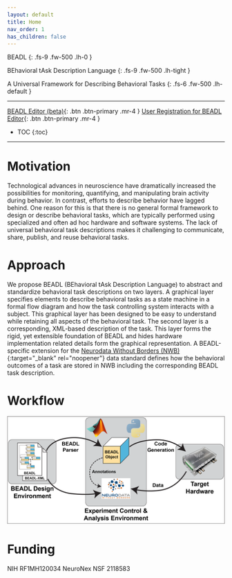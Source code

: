 ```yaml
---
layout: default
title: Home
nav_order: 1
has_children: false
---
```

BEADL
{: .fs-9 .fw-500 .lh-0 }

BEhavioral tAsk Description Language
{: .fs-9 .fw-500 .lh-tight }

A Universal Framework for Describing Behavioral Tasks
{: .fs-6 .fw-500 .lh-default }

<hr>

[BEADL Editor (beta)](https://beta.beadl.org){: .btn .btn-primary .mr-4 }
[User Registration for BEADL Editor](https://beta.beadl.org/register){: .btn .btn-primary .mr-4 }
<!--[Code on GitHub](https://github.com/BEADL){: .btn .btn-primary .mr-4 }-->
<!--[Code on GitHub 2](https://github.com/BEADL){: .btn .btn-orange .mr-4 }-->

- TOC
{:toc}

<hr>

# Motivation
Technological advances in neuroscience have dramatically increased the possibilities for monitoring, quantifying, and  manipulating brain activity during behavior. In contrast, efforts to describe behavior have lagged behind. One reason for this is that there is no general formal framework to design or describe behavioral tasks, which are typically performed using specialized and often ad hoc hardware and software systems. The lack of universal behavioral task descriptions makes it challenging to communicate, share, publish, and reuse behavioral tasks.

# Approach
We propose BEADL (BEhavioral tAsk Description Language) to abstract and standardize behavioral task descriptions on two layers. A graphical layer specifies elements to describe behavioral tasks as a state machine in a formal flow diagram and how the task controlling system interacts with a subject. This graphical layer has been designed to be easy to understand while retaining all aspects of the behavioral task. The second layer is a corresponding, XML-based description of the task. This layer forms the rigid, yet extensible foundation of BEADL and hides hardware implementation related details form the graphical representation. A BEADL-specific extension for the [Neurodata Without Borders (NWB)](https://www.nwb.org/){:target="_blank" rel="noopener"} data standard defines how the behavioral outcomes of a task are stored in NWB including the corresponding BEADL task description.

# Workflow
![](/assets/images/BEADL_NWB_Workflow.png)

# Funding
NIH RF1MH120034
NeuroNex NSF 2118583

